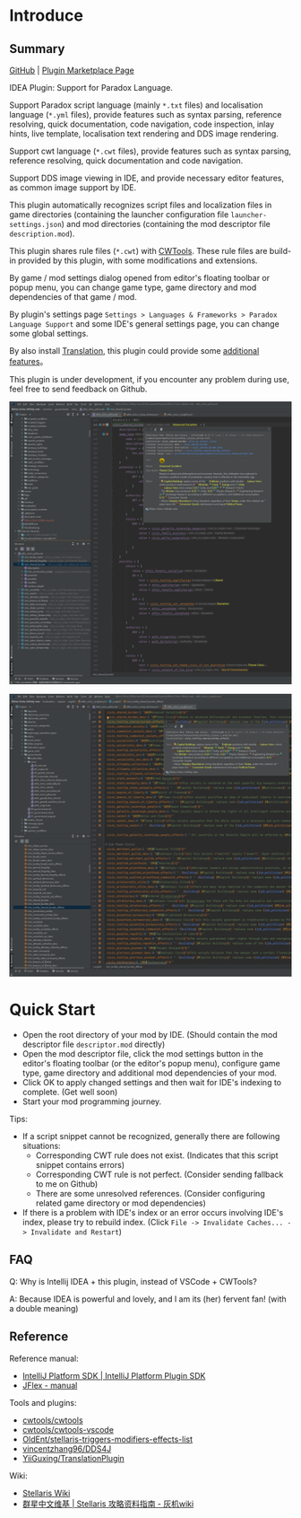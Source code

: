 # Introduce

## Summary

[GitHub](https://github.com/DragonKnightOfBreeze/Paradox-Language-Support) |
[Plugin Marketplace Page](https://plugins.jetbrains.com/plugin/16825-paradox-language-support)

IDEA Plugin: Support for Paradox Language.

Support Paradox script language (mainly `*.txt` files) and localisation language (`*.yml` files),
provide features such as syntax parsing, reference resolving, quick documentation, code navigation, code inspection,
inlay hints, live template,
localisation text rendering and DDS image rendering.

Support cwt language (`*.cwt` files),
provide features such as syntax parsing, reference resolving, quick documentation and code navigation.

Support DDS image viewing in IDE, and provide necessary editor features, as common image support by IDE.

This plugin automatically recognizes script files and localization files in game directories (containing the launcher configuration file `launcher-settings.json`) and mod directories (containing the mod descriptor file `description.mod`).

This plugin shares rule files (`*.cwt`) with [CWTools](https://github.com/cwtools/cwtools-vscode).
These rule files are build-in provided by this plugin, with some modifications and extensions.

By game / mod settings dialog opened from editor's floating toolbar or popup menu,
you can change game type, game directory and mod dependencies of that game / mod.

By plugin's settings page `Settings > Languages & Frameworks > Paradox Language Support`
and some IDE's general settings page,
you can change some global settings.

By also install [Translation](https://github.com/YiiGuxing/TranslationPlugin),
this plugin could provide some [additional features](https://windea.icu/Paradox-Language-Support/#/end/plugin-integration.md)。

This plugin is under development, if you encounter any problem during use, feel free to send feedback on Github.

![](../assets/images/script_file_preview_en.png)

![](../assets/images/localisation_file_preview_en.png)

# Quick Start

* Open the root directory of your mod by IDE. (Should contain the mod descriptor file `descriptor.mod` directly)
* Open the mod descriptor file, click the mod settings button in the editor's floating toolbar (or the editor's popup menu),
  configure game type, game directory and additional mod dependencies of your mod.
* Click OK to apply changed settings and then wait for IDE's indexing to complete. (Get well soon)
* Start your mod programming journey.

Tips:

* If a script snippet cannot be recognized, generally there are following situations:
  * Corresponding CWT rule does not exist. (Indicates that this script snippet contains errors)
  * Corresponding CWT rule is not perfect. (Consider sending fallback to me on Github)
  * There are some unresolved references. (Consider configuring related game directory or mod dependencies)
* If there is a problem with IDE's index or an error occurs involving IDE's index, please try to rebuild index.
  (Click `File -> Invalidate Caches... -> Invalidate and Restart`)

## FAQ

Q: Why is Intellij IDEA + this plugin, instead of VSCode + CWTools?

A: Because IDEA is powerful and lovely, and I am its (her) fervent fan! (with a double meaning)

## Reference

Reference manual:

* [IntelliJ Platform SDK | IntelliJ Platform Plugin SDK](https://plugins.jetbrains.com/docs/intellij/welcome.html)
* [JFlex - manual](https://www.jflex.de/manual.html)

Tools and plugins:

* [cwtools/cwtools](https://github.com/cwtools/cwtools)
* [cwtools/cwtools-vscode](https://github.com/cwtools/cwtools-vscode)
* [OldEnt/stellaris-triggers-modifiers-effects-list](https://github.com/OldEnt/stellaris-triggers-modifiers-effects-list)
* [vincentzhang96/DDS4J](https://github.com/vincentzhang96/DDS4J)
* [YiiGuxing/TranslationPlugin](https://github.com/YiiGuxing/TranslationPlugin)

Wiki:

* [Stellaris Wiki](https://stellaris.paradoxwikis.com/Stellaris_Wiki)
* [群星中文维基 | Stellaris 攻略资料指南 - 灰机wiki](https://qunxing.huijiwiki.com/wiki/%E9%A6%96%E9%A1%B5)
